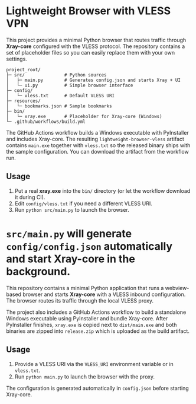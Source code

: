 # Lightweight Browser with VLESS VPN


This project provides a minimal Python browser that routes traffic through
**Xray-core** configured with the VLESS protocol.  The repository contains a set
of placeholder files so you can easily replace them with your own settings.

```
project_root/
├─ src/               # Python sources
│   ├─ main.py        # Generates config.json and starts Xray + UI
│   └─ ui.py          # Simple browser interface
├─ config/
│   └─ vless.txt      # Default VLESS URI
├─ resources/
│   └─ bookmarks.json # Sample bookmarks
├─ bin/
│   └─ xray.exe       # Placeholder for Xray-core (Windows)
└─ .github/workflows/build.yml
```

The GitHub Actions workflow builds a Windows executable with PyInstaller and
includes Xray-core. The resulting `lightweight-browser-vless` artifact contains
`main.exe` together with `vless.txt` so the released binary ships with the
sample configuration. You can download the artifact from the workflow run.

## Usage

1. Put a real **xray.exe** into the `bin/` directory (or let the workflow
   download it during CI).
2. Edit `config/vless.txt` if you need a different VLESS URI.
3. Run `python src/main.py` to launch the browser.

`src/main.py` will generate `config/config.json` automatically and start
Xray-core in the background.
=======
This repository contains a minimal Python application that runs a webview-based browser and starts **Xray-core** with a VLESS inbound configuration. The browser routes its traffic through the local VLESS proxy.

The project also includes a GitHub Actions workflow to build a standalone Windows executable using PyInstaller and bundle Xray-core. After PyInstaller finishes, `xray.exe` is copied next to `dist/main.exe` and both binaries are zipped into `release.zip` which is uploaded as the build artifact.

## Usage

1. Provide a VLESS URI via the `VLESS_URI` environment variable or in `vless.txt`.
2. Run `python main.py` to launch the browser with the proxy.

The configuration is generated automatically in `config.json` before starting Xray-core.

